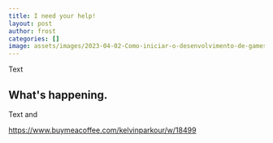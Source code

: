 ```yaml
---
title: I need your help!
layout: post
author: frost
categories: []
image: assets/images/2023-04-02-Como-iniciar-o-desenvolvimento-de-games-do-zero/title.jpg
---
```


Text

## What's happening.

Text and 

https://www.buymeacoffee.com/kelvinparkour/w/18499
<script data-name="BMC-Widget" data-cfasync="false" src="https://cdnjs.buymeacoffee.com/1.0.0/widget.prod.min.js" data-id="kelvinparkour" data-description="Support me on Buy me a coffee!" data-message="" data-color="#BD5FFF" data-position="Right" data-x_margin="18" data-y_margin="18"></script>
